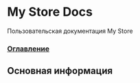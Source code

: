 # My Store Docs
Пользовательская документация My Store

### [Оглавление](./index.md)

## Основная информация

